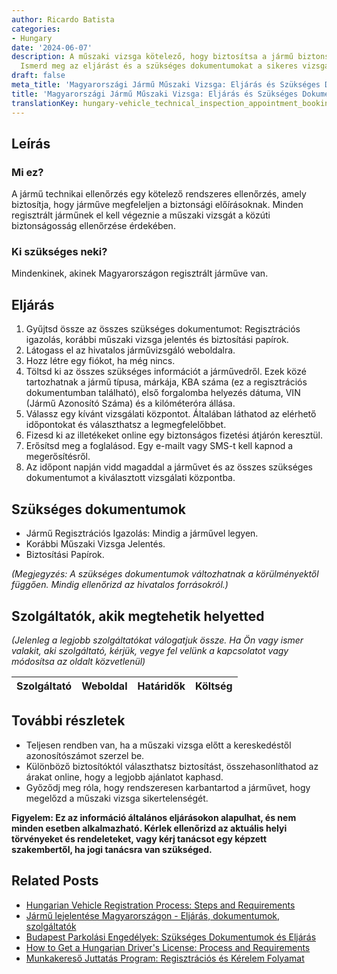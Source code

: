 ```yaml
---
author: Ricardo Batista
categories:
- Hungary
date: '2024-06-07'
description: A műszaki vizsga kötelező, hogy biztosítsa a jármű biztonságosságát Magyarországon.
  Ismerd meg az eljárást és a szükséges dokumentumokat a sikeres vizsgához!
draft: false
meta_title: 'Magyarországi Jármű Műszaki Vizsga: Eljárás és Szükséges Dokumentumok'
title: 'Magyarországi Jármű Műszaki Vizsga: Eljárás és Szükséges Dokumentumok'
translationKey: hungary-vehicle_technical_inspection_appointment_booking
---
```



## Leírás
### Mi ez?
A jármű technikai ellenőrzés egy kötelező rendszeres ellenőrzés, amely biztosítja, hogy járműve megfeleljen a biztonsági előírásoknak. Minden regisztrált járműnek el kell végeznie a műszaki vizsgát a közúti biztonságosság ellenőrzése érdekében.

### Ki szükséges neki?
Mindenkinek, akinek Magyarországon regisztrált járműve van.

## Eljárás
1. Gyűjtsd össze az összes szükséges dokumentumot: Regisztrációs igazolás, korábbi műszaki vizsga jelentés és biztosítási papírok.
2. Látogass el az hivatalos járművizsgáló weboldalra.
3. Hozz létre egy fiókot, ha még nincs.
4. Töltsd ki az összes szükséges információt a járművedről. Ezek közé tartozhatnak a jármű típusa, márkája, KBA száma (ez a regisztrációs dokumentumban található), első forgalomba helyezés dátuma, VIN (Jármű Azonosító Száma) és a kilóméteróra állása.
5. Válassz egy kívánt vizsgálati központot. Általában láthatod az elérhető időpontokat és választhatsz a legmegfelelőbbet.
6. Fizesd ki az illetékeket online egy biztonságos fizetési átjárón keresztül.
7. Erősítsd meg a foglalásod. Egy e-mailt vagy SMS-t kell kapnod a megerősítésről.
8. Az időpont napján vidd magaddal a járművet és az összes szükséges dokumentumot a kiválasztott vizsgálati központba.

## Szükséges dokumentumok
- Jármű Regisztrációs Igazolás: Mindig a járművel legyen.
- Korábbi Műszaki Vizsga Jelentés.
- Biztosítási Papírok.

*(Megjegyzés: A szükséges dokumentumok változhatnak a körülményektől függően. Mindig ellenőrizd az hivatalos forrásokról.)*

## Szolgáltatók, akik megtehetik helyetted

_(Jelenleg a legjobb szolgáltatókat válogatjuk össze. Ha Ön vagy ismer valakit, aki szolgáltató, kérjük, vegye fel velünk a kapcsolatot vagy módosítsa az oldalt közvetlenül)_

| Szolgáltató     |     Weboldal    |     Határidők    |       Költség     |
| :-------------: | :-------------: |  :-------------: | :-------------: |

## További részletek
- Teljesen rendben van, ha a műszaki vizsga előtt a kereskedéstől azonosítószámot szerzel be.
- Különböző biztosítóktól választhatsz biztosítást, összehasonlíthatod az árakat online, hogy a legjobb ajánlatot kaphasd.
- Győződj meg róla, hogy rendszeresen karbantartod a járművet, hogy megelőzd a műszaki vizsga sikertelenségét.

**Figyelem: Ez az információ általános eljárásokon alapulhat, és nem minden esetben alkalmazható. Kérlek ellenőrizd az aktuális helyi törvényeket és rendeleteket, vagy kérj tanácsot egy képzett szakembertől, ha jogi tanácsra van szükséged.**
## Related Posts

- [Hungarian Vehicle Registration Process: Steps and Requirements](https://tramitit.com/hu/guides/hungary/gepjarmu_forgalomba_helyezese/)
- [Jármű lejelentése Magyarországon - Eljárás, dokumentumok, szolgáltatók](https://tramitit.com/hu/guides/hungary/gepjarmu_forgalombol_valo_kivonasa/)
- [Budapest Parkolási Engedélyek: Szükséges Dokumentumok és Eljárás](https://tramitit.com/hu/guides/hungary/parkolasi_engedely_igenylese/)
- [How to Get a Hungarian Driver's License: Process and Requirements](https://tramitit.com/hu/guides/hungary/vezetoi_engedely_igenylese/)
- [Munkakereső Juttatás Program: Regisztrációs és Kérelem Folyamat](https://tramitit.com/hu/guides/hungary/allaskereso_tamogatas_igenylese/)